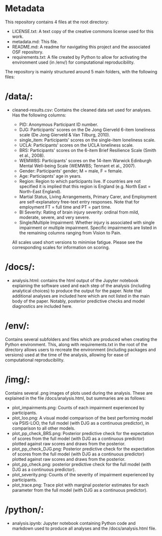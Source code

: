 # Metadata

This repository contains 4 files at the root directory:

- LICENSE.txt: A text copy of the creative commons license used for this work.
- metadata.md: This file.
- README.md: A readme for navigating this project and the associated OSF repository.
- requirements.txt: A file created by Python to allow for activating the environment used (in /env/) for computational reproducibility.

The repository is mainly structured around 5 main folders, with the following files:

# /data/:

- cleaned-results.csv: Contains the cleaned data set used for analyses. Has the following columns:
    - PID: Anonymous Participant ID number.
    - DJG: Participants' scores on the De Jong Gierveld 6-item loneliness scale (De Jong Gierveld & Van Tilburg, 2010).
    - single_item: Participants' scores on the single-item loneliness scale. 
    - UCLA: Participants' scores on the UCLA loneliness scale.
    - BRS: Participants' scores on the 6-item Brief Resilience Scale (Smith et al., 2008).
    - WEMWBS: Participants' scores on the 14-item Warwick Edinburgh Mental Well-being Scale (WEMWBS; Tennant et al., 2007).
    - Gender: Participants' gender; M = male, F = female.
    - Age: Particiapnts' age in years.
    - Region: Region to which participants live. If countries are not specified it is implied that this region is England (e.g. North East = North-East England).
    - Martial Status, Living Arrangements, Primary Carer, and Employment are self-explanatory free-text entry responses. Note that for employment FT = full time and PT = part time.
    - BI Severity: Rating of brain injury severity: ordinal from mild, moderate, severe, and very severe.
    - Single/Multiple Impairment: Whether injury is associated with single impairment or multiple impairment. Specific impairments are listed in the remaining columns ranging from Vision to Pain. 

    All scales used short versions to minimise fatigue. Please see the corresponding scales for information on scoring.

# /docs/:

- analysis.html: contains the html output of the Jupyter notebook explaining the software used and each step of the analysis (including analytical choices) to produce the output for the paper. Note that additional analyses are included here which are not listed in the main body of the paper. Notably, posterior predictive checks and model diagnostics are included here.

# /env/: 

Contains several subfolders and files which are produced when creating the Python environment. This, along with requirements.txt in the root of the directory allows users to recreate the environment (including packages and versions) used at the time of the analysis, allowing for ease of computational reproducibility. 

# /img/:

Contains several .png images of plots used during the analysis. These are explained in the file /docs/analysis.html, but summaries are as follows:

- plot_impairments.png: Counts of each impairment experienced by participants.
- plot_loo.png: A visual model comparison of the best performing model via PSIS-LOO, the full model (with DJG as a continuous predictor), in comparison to all other models.
- plot_pp_check_BRS.png: Posterior predictive check for the expectation of scores from the full model (with DJG as a continuous predictor) plotted against raw scores and draws from the posterior.
- plot_pp_check_DJG.png: Posterior predictive check for the expectation of scores from the full model (with DJG as a continuous predictor) plotted against raw scores and draws from the posterior.
- plot_pp_check.png: posterior predictive check for the full model (with DJG as a continuous predictor).
- plot_severity.png: Counts of the severity of impairment experienced by participants.
- plot_trace.png: Trace plot with marginal posterior estimates for each parameter from the full model (with DJG as a continuous predictor).

# /python/:

- analysis.ipynb: Jupyter notebook containing Python code and markdown used to produce all analyses and the /docs/analysis.html file.